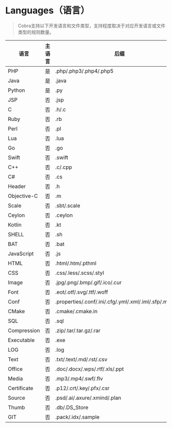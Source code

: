 # Languages（语言）
> Cobra支持以下开发语言和文件类型，支持程度取决于对应开发语言或文件类型的规则数量。

|语言|主语言|后缀|
|---|---|---|
|PHP|是|.php/.php3/.php4/.php5|
|Java|是|.java|
|Python|是|.py|
|JSP|否|.jsp|
|C|否|.h/.c|
|Ruby|否|.rb|
|Perl|否|.pl|
|Lua|否|.lua|
|Go|否|.go|
|Swift|否|.swift|
|C++|否|.c/.cpp|
|C#|否|.cs|
|Header|否|.h|
|Objective-C|否|.m|
|Scale|否|.sbt/.scale|
|Ceylon|否|.ceylon|
|Kotlin|否|.kt|
|SHELL|否|.sh|
|BAT|否|.bat|
|JavaScript|否|.js|
|HTML|否|.html/.htm/.pthml|
|CSS|否|.css/.less/.scss/.styl|
|Image|否|.jpg/.png/.bmp/.gif/.ico/.cur|
|Font|否|.eot/.otf/.svg/.ttf/.woff|
|Conf|否|.properties/.conf/.ini/.cfg/.yml/.xml/.iml/.sfp/.manifest|
|CMake|否|.cmake/.cmake.in|
|SQL|否|.sql|
|Compression|否|.zip/.tar/.tar.gz/.rar|
|Executable|否|.exe|
|LOG|否|.log|
|Text|否|.txt/.text/.md/.rst/.csv|
|Office|否|.doc/.docx/.wps/.rtf/.xls/.ppt|
|Media|否|.mp3/.mp4/.swf/.flv|
|Certificate|否|.p12/.crt/.key/.pfx/.csr|
|Source|否|.psd/.ai/.axure/.xmind/.plan|
|Thumb|否|.db/.DS_Store|
|GIT|否|.pack/.idx/.sample|

